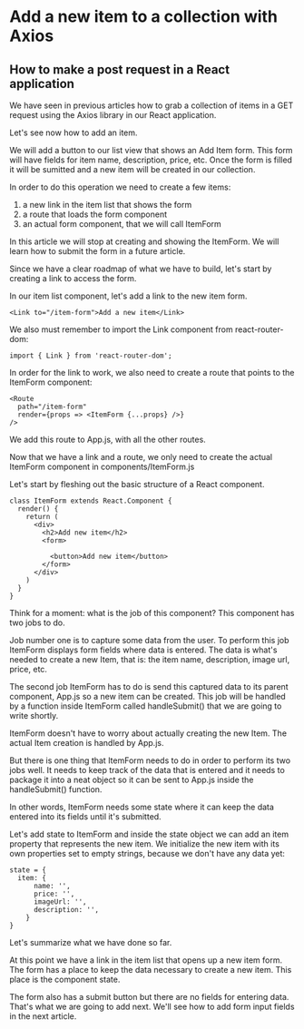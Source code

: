 # Add a new item to a collection with Axios
## How to make a post request in a React application

We have seen in previous articles how to grab a collection of items in a GET
request using the Axios library in our React application.

Let's see now how to add an item.

We will add a button to our list view that shows an Add Item form. This form
will have fields for item name, description, price, etc.
Once the form is filled it will be sumitted and a new item will be created in
our collection.

In order to do this operation we need to create a few items:

1. a new link in the item list that shows the form
2. a route that loads the form component
3. an actual form component, that we will call ItemForm

In this article we will stop at creating and showing the ItemForm. We will learn
how to submit the form in a future article.

Since we have a clear roadmap of what we have to build, let's start by creating
a link to access the form.

In our item list component, let's add a link to the new item form.

```
<Link to="/item-form">Add a new item</Link>

```

We also must remember to import the Link component from react-router-dom:

```
import { Link } from 'react-router-dom';
```

In order for the link to work, we also need to create a route that points to the
ItemForm component: 

```
<Route
  path="/item-form"
  render={props => <ItemForm {...props} />}
/>
```

We add this route to App.js, with all the other routes.

Now that we have a link and a route, we only need to create the actual
ItemForm component in components/ItemForm.js

Let's start by fleshing out the basic structure of a React component.

```
class ItemForm extends React.Component {
  render() {
    return (
      <div>
        <h2>Add new item</h2>
        <form>

          <button>Add new item</button>
        </form>
      </div>
    )
  }
}
```

Think for a moment: what is the job of this component? 
This component has two jobs to do.

Job number one is to capture some data from the user. To perform this job ItemForm displays
form fields where data is entered. The data is what's needed to create a new
Item, that is: the item name, description, image url, price,
etc.

The second job ItemForm has to do is send this captured data to its parent
component, App.js so a new item can be created.
This job will be handled by a function inside ItemForm called handleSubmit() that we are going to write shortly.

ItemForm doesn't have to worry about actually creating the new Item. The actual Item creation is handled by App.js.

But there is one thing that ItemForm needs to do in order to perform its two
jobs well. It needs to keep track of the data that is entered and it needs to
package it into a neat object so it can be sent to App.js inside the
handleSubmit() function.

In other words, ItemForm needs some state where it can keep the data entered
into its fields until it's submitted.

Let's add state to ItemForm and inside the state object we can add an item property that represents the new item. We initialize the new item with its own properties set to empty strings, because we don't have any data yet:

```
state = {
  item: {
      name: '',
      price: '',
      imageUrl: '',
      description: '',
    }
}
```

Let's summarize what we have done so far.

At this point we have a link in the item list that opens up a new item form.
The form has a place to keep the data necessary to create a new item. This place is the component state.

The form also has a submit button but there are no fields for entering data. That's what we are going to add next.
We'll see how to add form input fields in the next article.



